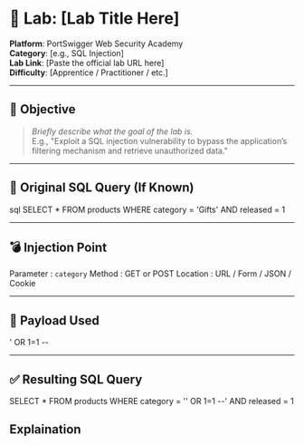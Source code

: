 # 🧪 Lab: [Lab Title Here]

**Platform**: PortSwigger Web Security Academy  
**Category**: [e.g., SQL Injection]  
**Lab Link**: [Paste the official lab URL here]  
**Difficulty**: [Apprentice / Practitioner / etc.]

---

## 🎯 Objective

> _Briefly describe what the goal of the lab is._  
E.g., "Exploit a SQL injection vulnerability to bypass the application’s filtering mechanism and retrieve unauthorized data."

---

## 🧠 Original SQL Query (If Known)

sql
SELECT * FROM products WHERE category = 'Gifts' AND released = 1

---

## 💣 Injection Point

Parameter  : `category`
Method     : GET or POST
Location   : URL / Form / JSON / Cookie

---

## 🧪 Payload Used

' OR 1=1 --

---

## ✅ Resulting SQL Query

SELECT * FROM products WHERE category = '' OR 1=1 --' AND released = 1



## Explaination




